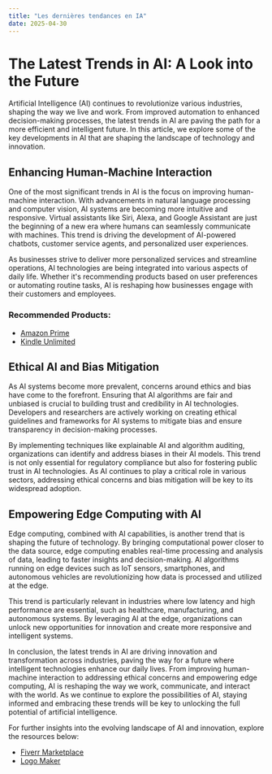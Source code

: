 ```yaml
---
title: "Les dernières tendances en IA"
date: 2025-04-30
---
```


# The Latest Trends in AI: A Look into the Future

Artificial Intelligence (AI) continues to revolutionize various industries, shaping the way we live and work. From improved automation to enhanced decision-making processes, the latest trends in AI are paving the path for a more efficient and intelligent future. In this article, we explore some of the key developments in AI that are shaping the landscape of technology and innovation.

## Enhancing Human-Machine Interaction

One of the most significant trends in AI is the focus on improving human-machine interaction. With advancements in natural language processing and computer vision, AI systems are becoming more intuitive and responsive. Virtual assistants like Siri, Alexa, and Google Assistant are just the beginning of a new era where humans can seamlessly communicate with machines. This trend is driving the development of AI-powered chatbots, customer service agents, and personalized user experiences.

As businesses strive to deliver more personalized services and streamline operations, AI technologies are being integrated into various aspects of daily life. Whether it's recommending products based on user preferences or automating routine tasks, AI is reshaping how businesses engage with their customers and employees.

### Recommended Products:
- [Amazon Prime](https://www.amazon.fr/amazonprime?_encoding=UTF8&primeCampaignId=prime_assoc_ft&tag=zenzen0d-21France)
- [Kindle Unlimited](https://www.amazon.fr/kindle-dbs/hz/signup?tag=zenzen0d-21France)

## Ethical AI and Bias Mitigation

As AI systems become more prevalent, concerns around ethics and bias have come to the forefront. Ensuring that AI algorithms are fair and unbiased is crucial to building trust and credibility in AI technologies. Developers and researchers are actively working on creating ethical guidelines and frameworks for AI systems to mitigate bias and ensure transparency in decision-making processes.

By implementing techniques like explainable AI and algorithm auditing, organizations can identify and address biases in their AI models. This trend is not only essential for regulatory compliance but also for fostering public trust in AI technologies. As AI continues to play a critical role in various sectors, addressing ethical concerns and bias mitigation will be key to its widespread adoption.

## Empowering Edge Computing with AI

Edge computing, combined with AI capabilities, is another trend that is shaping the future of technology. By bringing computational power closer to the data source, edge computing enables real-time processing and analysis of data, leading to faster insights and decision-making. AI algorithms running on edge devices such as IoT sensors, smartphones, and autonomous vehicles are revolutionizing how data is processed and utilized at the edge.

This trend is particularly relevant in industries where low latency and high performance are essential, such as healthcare, manufacturing, and autonomous systems. By leveraging AI at the edge, organizations can unlock new opportunities for innovation and create more responsive and intelligent systems.

In conclusion, the latest trends in AI are driving innovation and transformation across industries, paving the way for a future where intelligent technologies enhance our daily lives. From improving human-machine interaction to addressing ethical concerns and empowering edge computing, AI is reshaping the way we work, communicate, and interact with the world. As we continue to explore the possibilities of AI, staying informed and embracing these trends will be key to unlocking the full potential of artificial intelligence.

For further insights into the evolving landscape of AI and innovation, explore the resources below:

- [Fiverr Marketplace](https://go.fiverr.com/visit/?bta=1071918&brand=fiverrmarketplace)
- [Logo Maker](https://go.fiverr.com/visit/?bta=1071918&brand=logomaker)